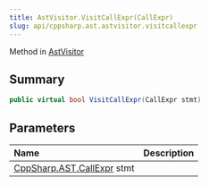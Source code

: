 ```yaml
---
title: AstVisitor.VisitCallExpr(CallExpr)
slug: api/cppsharp.ast.astvisitor.visitcallexpr
---
```

Method in [AstVisitor](/api/cppsharp/ast/astvisitor)

## Summary



```csharp
public virtual bool VisitCallExpr(CallExpr stmt)
```

## Parameters

|Name|Description|
|:---|:---|
|[CppSharp.AST.CallExpr](/api/cppsharp/ast/callexpr) stmt||

